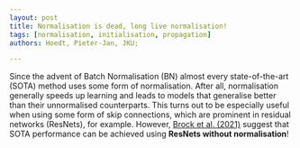 ```yaml
---
layout: post
title: Normalisation is dead, long live normalisation!
tags: [normalisation, initialisation, propagation]
authors: Hoedt, Pieter-Jan, JKU; 

---
```


Since the advent of Batch Normalisation (BN) almost every state-of-the-art (SOTA) method uses some form of normalisation.
After all, normalisation generally speeds up learning and leads to models that generalise better than their unnormalised counterparts.
This turns out to be especially useful when using some form of skip connections, which are prominent in residual networks (ResNets), for example.
However, <a href="#brock21characterizing">Brock et al. (2021)</a> suggest that SOTA performance can be achieved using **ResNets without normalisation**!